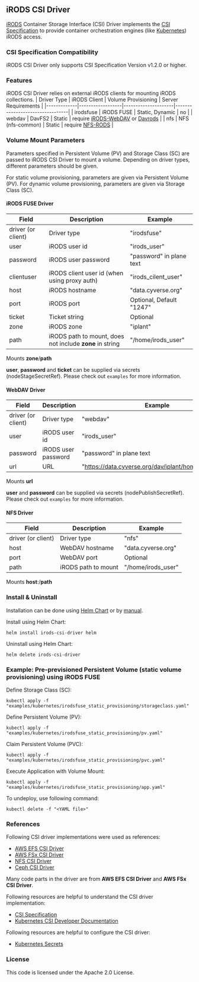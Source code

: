 ## iRODS CSI Driver

[iRODS](https://irods.org) Container Storage Interface (CSI) Driver implements the [CSI Specification](https://github.com/container-storage-interface/spec/blob/master/spec.md) to provide container orchestration engines (like [Kubernetes](https://kubernetes.io/)) iRODS access.

### CSI Specification Compatibility

iRODS CSI Driver only supports CSI Specification Version v1.2.0 or higher.

### Features

iRODS CSI Driver relies on external iRODS clients for mounting iRODS collections.
| Driver Type | iRODS Client     | Volume Provisioning | Server Requirements             |
|-------------|------------------|---------------------|---------------------------------|
| irodsfuse   | iRODS FUSE       | Static, Dynamic     | no                              |
| webdav      | DavFS2           | Static              | require [iRODS-WebDAV](https://github.com/DICE-UNC/irods-webdav) or [Davrods](https://github.com/UtrechtUniversity/davrods) |
| nfs         | NFS (nfs-common) | Static              | require [NFS-RODS](https://github.com/irods/irods_client_nfsrods)                |

### Volume Mount Parameters

Parameters specified in Persistent Volume (PV) and Storage Class (SC) are passed to iRODS CSI Driver to mount a volume.
Depending on driver types, different parameters should be given.

For static volume provisioning, parameters are given via Persistent Volume (PV). 
For dynamic volume provisioning, parameters are given via Storage Class (SC).

#### iRODS FUSE Driver
| Field | Description | Example |
| --- | --- | --- |
| driver (or client) | Driver type | "irodsfuse" |
| user | iRODS user id | "irods_user" |
| password | iRODS user password | "password" in plane text |
| clientuser | iRODS client user id (when using proxy auth) | "irods_cilent_user" |
| host | iRODS hostname | "data.cyverse.org" |
| port | iRODS port | Optional, Default "1247" |
| ticket | Ticket string | Optional |
| zone | iRODS zone | "iplant" |
| path | iRODS path to mount, does not include **zone** in string | "/home/irods_user" |

Mounts **zone**/**path**

**user**, **password** and **ticket** can be supplied via secrets (nodeStageSecretRef).
Please check out `examples` for more information.

#### WebDAV Driver
| Field | Description | Example |
| --- | --- | --- |
| driver (or client) | Driver type | "webdav" |
| user | iRODS user id | "irods_user" |
| password | iRODS user password | "password" in plane text |
| url | URL | "https://data.cyverse.org/dav/iplant/home/irods_user" |

Mounts **url**

**user** and **password** can be supplied via secrets (nodePublishSecretRef).
Please check out `examples` for more information.

#### NFS Driver
| Field | Description | Example |
| --- | --- | --- |
| driver (or client) | Driver type | "nfs" |
| host | WebDAV hostname | "data.cyverse.org" |
| port | WebDAV port | Optional |
| path | iRODS path to mount | "/home/irods_user" |

Mounts **host**:/**path**

### Install & Uninstall

Installation can be done using [Helm Chart](https://github.com/cyverse/irods-csi-driver/tree/master/helm) or by [manual](https://github.com/cyverse/irods-csi-driver/tree/master/deploy/kubernetes).

Install using Helm Chart:
```shell script
helm install irods-csi-driver helm
```

Uninstall using Helm Chart:
```shell script
helm delete irods-csi-driver
```

### Example: Pre-previsioned Persistent Volume (static volume provisioning) using iRODS FUSE

Define Storage Class (SC):
```shell script
kubectl apply -f "examples/kubernetes/irodsfuse_static_provisioning/storageclass.yaml"
```

Define Persistent Volume (PV):
```shell script
kubectl apply -f "examples/kubernetes/irodsfuse_static_provisioning/pv.yaml"
```

Claim Persistent Volume (PVC):
```shell script
kubectl apply -f "examples/kubernetes/irodsfuse_static_provisioning/pvc.yaml"
```

Execute Application with Volume Mount:
```shell script
kubectl apply -f "examples/kubernetes/irodsfuse_static_provisioning/app.yaml"
```

To undeploy, use following command:
```shell script
kubectl delete -f "<YAML file>"
```

### References

Following CSI driver implementations were used as references:
- [AWS EFS CSI Driver](https://github.com/kubernetes-sigs/aws-efs-csi-driver)
- [AWS FSx CSI Driver](https://github.com/kubernetes-sigs/aws-fsx-csi-driver)
- [NFS CSI Driver](https://github.com/kubernetes-csi/drivers)
- [Ceph CSI Driver](https://github.com/ceph/ceph-csi)

Many code parts in the driver are from **AWS EFS CSI Driver** and **AWS FSx CSI Driver**.

Following resources are helpful to understand the CSI driver implementation:
- [CSI Specification](https://github.com/container-storage-interface/spec/blob/master/spec.md)
- [Kubernetes CSI Developer Documentation](https://kubernetes-csi.github.io/docs/)

Following resources are helpful to configure the CSI driver:
- [Kubernetes Secrets](https://kubernetes.io/docs/concepts/configuration/secret/)

### License

This code is licensed under the Apache 2.0 License.
